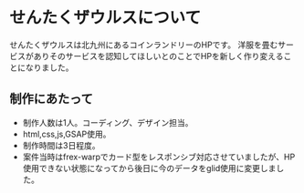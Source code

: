 # せんたくザウルスについて

せんたくザウルスは北九州にあるコインランドリーのHPです。
洋服を畳むサービスがありそのサービスを認知してほしいとのことでHPを新しく作り変えることになりました。


## 制作にあたって

+ 制作人数は1人。コーディング、デザイン担当。
+ html,css,js,GSAP使用。
+ 制作時間は3日程度。
+ 案件当時はfrex-warpでカード型をレスポンシブ対応させていましたが、HP使用できない状態になってから後日に今のデータをglid使用に変更しました。
  
  
